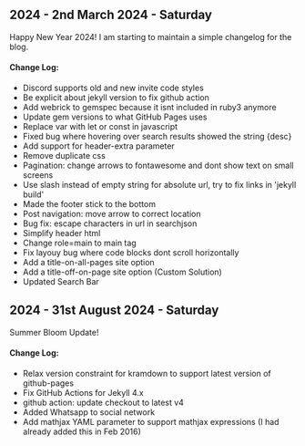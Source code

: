 ## 2024 - 2nd March 2024 - Saturday
Happy New Year 2024! I am starting to maintain a simple changelog for the blog.

#### Change Log:
- Discord supports old and new invite code styles 
- Be explicit about jekyll version to fix github action
- Add webrick to gemspec because it isnt included in ruby3 anymore
- Update gem versions to what GitHub Pages uses
- Replace var with let or const in javascript
- Fixed bug where hovering over search results showed the string {desc}
- Add support for header-extra parameter
- Remove duplicate css
- Pagination: change arrows to fontawesome and dont show text on small screens
- Use slash instead of empty string for absolute url, try to fix links in 'jekyll build'
- Made the footer stick to the bottom
- Post navigation: move arrow to correct location
- Bug fix: escape characters in url in searchjson
- Simplify header html
- Change role=main to main tag
- Fix layouy bug where code blocks dont scroll horizontally
- Add a title-on-all-pages site option
- Add a title-off-on-page site option (Custom Solution)
- Updated Search Bar


## 2024 - 31st August 2024 - Saturday
Summer Bloom Update!

#### Change Log:
- Relax version constraint for kramdown to support latest version of github-pages
- Fix GitHub Actions for Jekyll 4.x
- github action: update checkout to latest v4
- Added Whatsapp to social network
- Add mathjax YAML parameter to support mathjax expressions (I had already added this in Feb 2016)